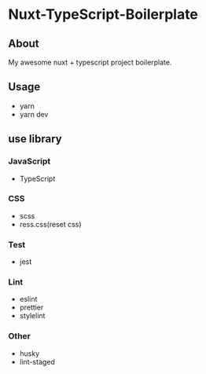 # Nuxt-TypeScript-Boilerplate

## About

My awesome nuxt + typescript project boilerplate.

## Usage

- yarn
- yarn dev

## use library

### JavaScript

- TypeScript

### CSS

- scss
- ress.css(reset css)

### Test

- jest

### Lint

- eslint
- prettier
- stylelint

### Other

- husky
- lint-staged
